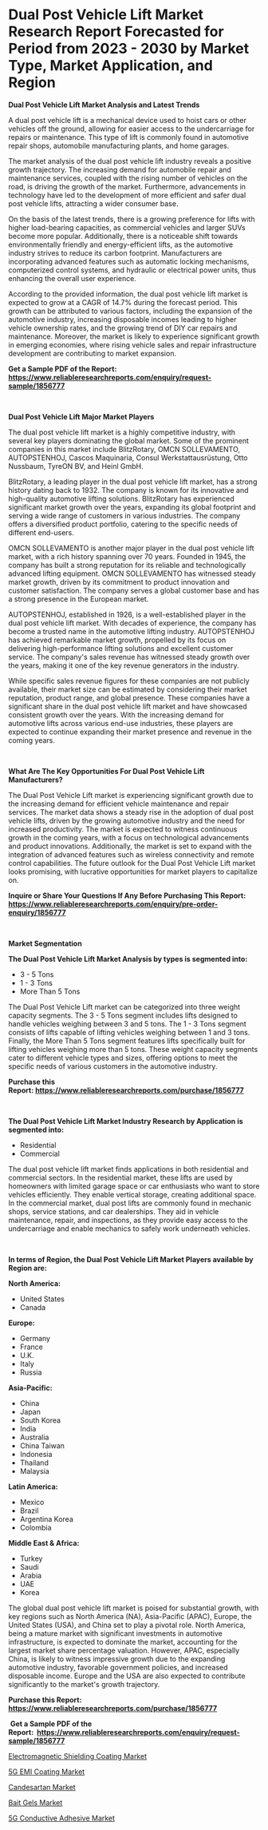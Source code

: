 <p><h1>Dual Post Vehicle Lift Market Research Report Forecasted for Period from 2023 -  2030 by Market Type, Market Application, and Region</h1></p><p><strong>Dual Post Vehicle Lift Market Analysis and Latest Trends</strong></p>
<p><p>A dual post vehicle lift is a mechanical device used to hoist cars or other vehicles off the ground, allowing for easier access to the undercarriage for repairs or maintenance. This type of lift is commonly found in automotive repair shops, automobile manufacturing plants, and home garages.</p><p>The market analysis of the dual post vehicle lift industry reveals a positive growth trajectory. The increasing demand for automobile repair and maintenance services, coupled with the rising number of vehicles on the road, is driving the growth of the market. Furthermore, advancements in technology have led to the development of more efficient and safer dual post vehicle lifts, attracting a wider consumer base.</p><p>On the basis of the latest trends, there is a growing preference for lifts with higher load-bearing capacities, as commercial vehicles and larger SUVs become more popular. Additionally, there is a noticeable shift towards environmentally friendly and energy-efficient lifts, as the automotive industry strives to reduce its carbon footprint. Manufacturers are incorporating advanced features such as automatic locking mechanisms, computerized control systems, and hydraulic or electrical power units, thus enhancing the overall user experience.</p><p>According to the provided information, the dual post vehicle lift market is expected to grow at a CAGR of 14.7% during the forecast period. This growth can be attributed to various factors, including the expansion of the automotive industry, increasing disposable incomes leading to higher vehicle ownership rates, and the growing trend of DIY car repairs and maintenance. Moreover, the market is likely to experience significant growth in emerging economies, where rising vehicle sales and repair infrastructure development are contributing to market expansion.</p></p>
<p><strong>Get a Sample PDF of the Report:&nbsp; <a href="https://www.reliableresearchreports.com/enquiry/request-sample/1856777">https://www.reliableresearchreports.com/enquiry/request-sample/1856777</a></strong></p>
<p>&nbsp;</p>
<p><strong>Dual Post Vehicle Lift Major Market Players</strong></p>
<p><p>The dual post vehicle lift market is a highly competitive industry, with several key players dominating the global market. Some of the prominent companies in this market include BlitzRotary, OMCN SOLLEVAMENTO, AUTOPSTENHOJ, Cascos Maquinaria, Consul Werkstattausrüstung, Otto Nussbaum, TyreON BV, and Heinl GmbH.</p><p>BlitzRotary, a leading player in the dual post vehicle lift market, has a strong history dating back to 1932. The company is known for its innovative and high-quality automotive lifting solutions. BlitzRotary has experienced significant market growth over the years, expanding its global footprint and serving a wide range of customers in various industries. The company offers a diversified product portfolio, catering to the specific needs of different end-users.</p><p>OMCN SOLLEVAMENTO is another major player in the dual post vehicle lift market, with a rich history spanning over 70 years. Founded in 1945, the company has built a strong reputation for its reliable and technologically advanced lifting equipment. OMCN SOLLEVAMENTO has witnessed steady market growth, driven by its commitment to product innovation and customer satisfaction. The company serves a global customer base and has a strong presence in the European market.</p><p>AUTOPSTENHOJ, established in 1926, is a well-established player in the dual post vehicle lift market. With decades of experience, the company has become a trusted name in the automotive lifting industry. AUTOPSTENHOJ has achieved remarkable market growth, propelled by its focus on delivering high-performance lifting solutions and excellent customer service. The company's sales revenue has witnessed steady growth over the years, making it one of the key revenue generators in the industry.</p><p>While specific sales revenue figures for these companies are not publicly available, their market size can be estimated by considering their market reputation, product range, and global presence. These companies have a significant share in the dual post vehicle lift market and have showcased consistent growth over the years. With the increasing demand for automotive lifts across various end-use industries, these players are expected to continue expanding their market presence and revenue in the coming years.</p></p>
<p>&nbsp;</p>
<p><strong>What Are The Key Opportunities For Dual Post Vehicle Lift Manufacturers?</strong></p>
<p><p>The Dual Post Vehicle Lift market is experiencing significant growth due to the increasing demand for efficient vehicle maintenance and repair services. The market data shows a steady rise in the adoption of dual post vehicle lifts, driven by the growing automotive industry and the need for increased productivity. The market is expected to witness continuous growth in the coming years, with a focus on technological advancements and product innovations. Additionally, the market is set to expand with the integration of advanced features such as wireless connectivity and remote control capabilities. The future outlook for the Dual Post Vehicle Lift market looks promising, with lucrative opportunities for market players to capitalize on.</p></p>
<p><strong>Inquire or Share Your Questions If Any Before Purchasing This Report: <a href="https://www.reliableresearchreports.com/enquiry/pre-order-enquiry/1856777">https://www.reliableresearchreports.com/enquiry/pre-order-enquiry/1856777</a></strong></p>
<p>&nbsp;</p>
<p><strong>Market Segmentation</strong></p>
<p><strong>The Dual Post Vehicle Lift Market Analysis by types is segmented into:</strong></p>
<p><ul><li>3 - 5 Tons</li><li>1 - 3 Tons</li><li>More Than 5 Tons</li></ul></p>
<p><p>The Dual Post Vehicle Lift market can be categorized into three weight capacity segments. The 3 - 5 Tons segment includes lifts designed to handle vehicles weighing between 3 and 5 tons. The 1 - 3 Tons segment consists of lifts capable of lifting vehicles weighing between 1 and 3 tons. Finally, the More Than 5 Tons segment features lifts specifically built for lifting vehicles weighing more than 5 tons. These weight capacity segments cater to different vehicle types and sizes, offering options to meet the specific needs of various customers in the automotive industry.</p></p>
<p><strong>Purchase this Report:&nbsp;<a href="https://www.reliableresearchreports.com/purchase/1856777">https://www.reliableresearchreports.com/purchase/1856777</a></strong></p>
<p>&nbsp;</p>
<p><strong>The Dual Post Vehicle Lift Market Industry Research by Application is segmented into:</strong></p>
<p><ul><li>Residential</li><li>Commercial</li></ul></p>
<p><p>The dual post vehicle lift market finds applications in both residential and commercial sectors. In the residential market, these lifts are used by homeowners with limited garage space or car enthusiasts who want to store vehicles efficiently. They enable vertical storage, creating additional space. In the commercial market, dual post lifts are commonly found in mechanic shops, service stations, and car dealerships. They aid in vehicle maintenance, repair, and inspections, as they provide easy access to the undercarriage and enable mechanics to safely work underneath vehicles.</p></p>
<p>&nbsp;</p>
<p><strong>In terms of Region, the Dual Post Vehicle Lift Market Players available by Region are:</strong></p>
<p>
    <p> <strong> North America: </strong>
        <ul>
            <li>United States</li>
            <li>Canada</li>
        </ul>
        </p> 
    <p> <strong> Europe: </strong>
        <ul>
            <li>Germany</li>
            <li>France</li>
            <li>U.K.</li>
            <li>Italy</li>
            <li>Russia</li>
        </ul>
        </p> 
    <p> <strong> Asia-Pacific: </strong>
        <ul>
            <li>China</li>
            <li>Japan</li>
            <li>South Korea</li>
            <li>India</li>
            <li>Australia</li>
            <li>China Taiwan</li>
            <li>Indonesia</li>
            <li>Thailand</li>
            <li>Malaysia</li>
        </ul>
        </p> 
    <p> <strong> Latin America: </strong>
        <ul>
            <li>Mexico</li>
            <li>Brazil</li>
            <li>Argentina Korea</li>
            <li>Colombia</li>
        </ul>
        </p> 
    <p> <strong> Middle East & Africa: </strong>
        <ul>
            <li>Turkey</li>
            <li>Saudi</li>
            <li>Arabia</li>
            <li>UAE</li>
            <li>Korea</li>
        </ul>
    </p>
    </p>
<p><p>The global dual post vehicle lift market is poised for substantial growth, with key regions such as North America (NA), Asia-Pacific (APAC), Europe, the United States (USA), and China set to play a pivotal role. North America, being a mature market with significant investments in automotive infrastructure, is expected to dominate the market, accounting for the largest market share percentage valuation. However, APAC, especially China, is likely to witness impressive growth due to the expanding automotive industry, favorable government policies, and increased disposable income. Europe and the USA are also expected to contribute significantly to the market's growth trajectory.</p></p>
<p><strong>Purchase this Report: <a href="https://www.reliableresearchreports.com/purchase/1856777">https://www.reliableresearchreports.com/purchase/1856777</a></strong></p>
<p>&nbsp;<strong>Get a Sample PDF of the Report:&nbsp;&nbsp;<a href="https://www.reliableresearchreports.com/enquiry/request-sample/1856777">https://www.reliableresearchreports.com/enquiry/request-sample/1856777</a></strong></p>
<p><strong></strong></p>
<p><p><a href="https://www.linkedin.com/pulse/electromagnetic-shielding-coating-market-challenges-qnloe/">Electromagnetic Shielding Coating Market</a></p><p><a href="https://www.linkedin.com/pulse/5g-emi-coating-market-size-2023-2030-global-industrial-6ytke/">5G EMI Coating Market</a></p><p><a href="https://medium.com/@guyskiles1918/candesartan-market-size-market-outlook-and-market-forecast-2023-to-2030-86ca184918ad">Candesartan Market</a></p><p><a href="https://medium.com/@enosstark1905/bait-gels-market-the-key-to-successful-business-strategy-forecast-till-2030-102795214036">Bait Gels Market</a></p><p><a href="https://www.linkedin.com/pulse/5g-conductive-adhesive-market-size-share-amp-trends-analysis-pu0je/">5G Conductive Adhesive Market</a></p></p>